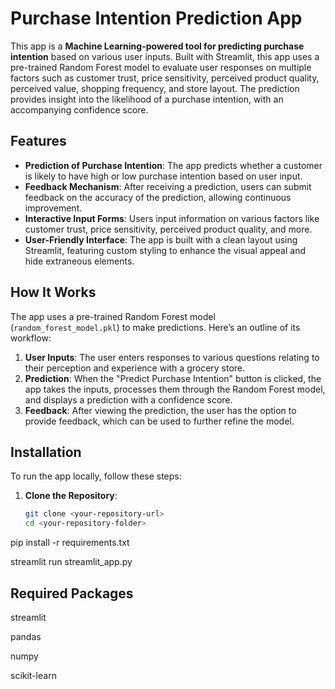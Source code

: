 # Purchase Intention Prediction App

This app is a **Machine Learning-powered tool for predicting purchase intention** based on various user inputs. Built with Streamlit, this app uses a pre-trained Random Forest model to evaluate user responses on multiple factors such as customer trust, price sensitivity, perceived product quality, perceived value, shopping frequency, and store layout. The prediction provides insight into the likelihood of a purchase intention, with an accompanying confidence score.

## Features

- **Prediction of Purchase Intention**: The app predicts whether a customer is likely to have high or low purchase intention based on user input.
- **Feedback Mechanism**: After receiving a prediction, users can submit feedback on the accuracy of the prediction, allowing continuous improvement.
- **Interactive Input Forms**: Users input information on various factors like customer trust, price sensitivity, perceived product quality, and more.
- **User-Friendly Interface**: The app is built with a clean layout using Streamlit, featuring custom styling to enhance the visual appeal and hide extraneous elements.

## How It Works

The app uses a pre-trained Random Forest model (`random_forest_model.pkl`) to make predictions. Here’s an outline of its workflow:

1. **User Inputs**: The user enters responses to various questions relating to their perception and experience with a grocery store.
2. **Prediction**: When the "Predict Purchase Intention" button is clicked, the app takes the inputs, processes them through the Random Forest model, and displays a prediction with a confidence score.
3. **Feedback**: After viewing the prediction, the user has the option to provide feedback, which can be used to further refine the model.

## Installation

To run the app locally, follow these steps:

1. **Clone the Repository**:
   ```bash
   git clone <your-repository-url>
   cd <your-repository-folder>

pip install -r requirements.txt

streamlit run streamlit_app.py

## Required Packages
streamlit

pandas

numpy

scikit-learn


